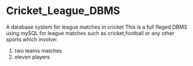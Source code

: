 # Cricket_League_DBMS
A database system for league matches in cricket
This is a full fleged DBMS using mySQL for league matches such as cricket,football or any other sports which involve:

1. two teams matches
2. eleven players



